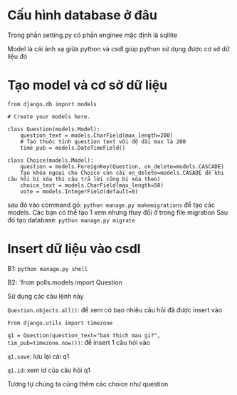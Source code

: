# Cấu hình database ở đâu

Trong phần setting.py có phần enginee mặc định là sqllite

Model là cái ánh xạ giữa python và csdl giúp python sử dụng được cơ sở dữ liệu đó

# Tạo model và cơ sở dữ liệu
```
from django.db import models

# Create your models here.

class Question(models.Model):
    question_text = models.CharField(max_length=200) 
    # Tạo thuộc tính question text với độ dài max là 200
    time_pub = models.DateTimeField()

class Choice(models.Model):
    question = models.ForeignKey(Question, on_delete=models.CASCADE)
    Tạo khóa ngoại cho Choice còn cái on_delete=models.CASADE để khi câu hỏi bị xóa thì câu trả lời cũng bị xóa theo)
    choice_text = models.CharField(max_length=50)
    vote = models.IntegerField(default=0)
```
sau đó vào command gõ: `python manage.py makemigrations` để tạo các models. Các bạn có thể tạo 1 xem nhưng thay đổi ở trong file migration
Sau đó tạo database: `python manage.py migrate`

# Insert dữ liệu vào csdl

B1: `python manage.py shell`

B2: `from polls.models import Question

Sử dụng các câu lệnh này

`Question.objects.all()`: để xem có bao nhiêu câu hỏi đã được insert vào

`From django.utils import timezone`

`q1 = Question(question_text="ban thich mau gi?", tim_pub=timezone.now())`: để insert 1 câu hỏi vào

`q1.save`: lưu lại cái q1

`q1.id`: xem id của câu hỏi q1

Tương tự chúng ta cũng thêm các choice như question











